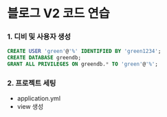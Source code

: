 # 블로그 V2 코드 연습

### 1. 디비 및 사용자 생성
```sql
CREATE USER 'green'@'%' IDENTIFIED BY 'green1234';
CREATE DATABASE greendb;
GRANT ALL PRIVILEGES ON greendb.* TO 'green'@'%';
```

### 2. 프로젝트 세팅
- application.yml
- view 생성